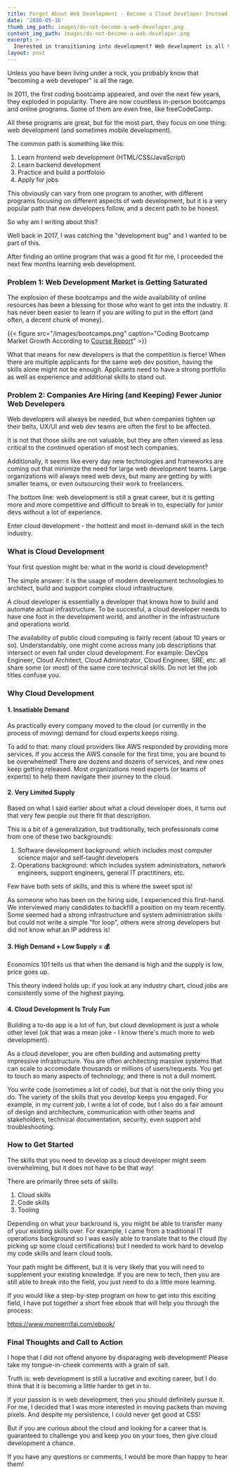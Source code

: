 ```yaml
---
title: Forget About Web Development - Become a Cloud Developer Instead 
date: '2020-05-16'
thumb_img_path: images/do-not-become-a-web-developer.png
content_img_path: images/do-not-become-a-web-developer.png
excerpt: >-
  Inerested in transitioning into development? Web development is all the rage, but cloud development is what you need to be considering instead
layout: post
---
```

Unless you have been living under a rock, you probably know that "becoming a web developer" is all the rage.

In 2011, the first coding bootcamp appeared, and over the next few years, they exploded in popularity. There are now countless in-person bootcamps and online programs. Some of them are even free, like freeCodeCamp.

All these programs are great, but for the most part, they focus on one thing: web development (and sometimes mobile development).

The common path is something like this:

1. Learn frontend web development (HTML/CSS/JavaScript)
2. Learn backend development
3. Practice and build a portfoloio
4. Apply for jobs

This obviously can vary from one program to another, with different programs focusing on different aspects of web development, but it is a very popular path that new developers follow, and a decent path to be honest.

So why am I writing about this?

Well back in 2017, I was catching the "development bug" and I wanted to be part of this.

After finding an online program that was a good fit for me, I proceeded the next few months learning web development.

### Problem 1: Web Development Market is Getting Saturated

The explosion of these bootcamps and the wide availability of online resources has been a blessing for those who want to get into the industry. It has never been easier to learn if you are willing to put in the effort (and often, a decent chunk of money).

{{< figure src="/images/bootcamps.png" caption="Coding Bootcamp Market Growth According to [Course Report](https://www.coursereport.com/coding-bootcamp-ultimate-guide)" >}}

What that means for new developers is that the competition is fierce! When there are multiple applicants for the same web dev position, having the skills alone might not be enough. Applicants need to have a strong portfolio as well as experience and additional skills to stand out.

### Problem 2: Companies Are Hiring (and Keeping) Fewer Junior Web Developers

Web developers will always be needed, but when companies tighten up their belts, UX/UI and web dev teams are often the first to be affected.

It is not that those skills are not valuable, but they are often viewed as less critical to the continued operation of most tech companies.

Additionally, it seems like every day new technologies and frameworks are coming out that minimize the need for large web development teams. Large organizations will always need web devs, but many are getting by with smaller teams, or even outsourcing their work to freelancers.

The bottom line: web development is still a great career, but it is getting more and more competitive and difficult to break in to, especially for junior devs without a lot of experience.

Enter cloud development - the hottest and most in-demand skill in the tech industry.

### What is Cloud Development

Your first question might be: what in the world is cloud development?

The simple answer: it is the usage of modern development technologies to architect, build and support complex cloud infrastructure.

A cloud developer is essentially a developer that knows how to build and automate actual infrastructure. To be succesful, a cloud developer needs to have one foot in the development world, and another in the infrastructure and operations world.

The availability of public cloud computing is fairly recent (about 10 years or so). Understandably, one might come across many job descriptions that intersect or even fall under cloud development. For example: DevOps Engineer, Cloud Architect, Cloud Adminstrator, Cloud Engineer, SRE, etc. all share some (or most) of the same core technical skills. Do not let the job titles confuse you.

### Why Cloud Development

#### 1. Insatiable Demand

As practically every company moved to the cloud (or currently in the process of moving) demand for cloud experts keeps rising.

To add to that: many cloud providers like AWS responded by providing more services. If you access the AWS console for the first time, you are bound to be overwhelmed! There are dozens and dozens of services, and new ones keep getting released. Most organizations need experts (or teams of experts) to help them navigate their journey to the cloud.

#### 2. Very Limited Supply

Based on what I said earlier about what a cloud developer does, it turns out that very few people out there fit that description.

This is a bit of a generalization, but traditionally, tech professionals come from one of these two backgrounds:
1. Software development background: which includes most computer science major and self-taught developers
2. Operations background: which includes system administrators, network engineers, support engineers, general IT practitiners, etc.

Few have both sets of skills, and this is where the sweet spot is!

As someone who has been on the hiring side, I experienced this first-hand. We interviewed many candidates to backfill a position on my team recently. Some seemed had a strong infrastructure and system administration skills but could not write a simple "for loop", others were strong developers but did not know what an IP address is!

#### 3. High Demand + Low Supply = 💰

Economics 101 tells us that when the demand is high and the supply is low, price goes up.

This theory indeed holds up: if you look at any industry chart, cloud jobs are consistently some of the highest paying.

#### 4. Cloud Development Is Truly Fun

Building a to-do app is a lot of fun, but cloud development is just a whole other level (ok that was a mean joke - I know there's much more to web development).

As a cloud developer, you are often building and automating pretty impressive infrastructure. You are often architecting massive systems that can scale to accomodate thousands or millions of users/requests. You get to touch so many aspects of technology, and there is not a dull moment.

You write code (sometimes a lot of code), but that is not the only thing you do. The variety of the skills that you develop keeps you engaged. For example, in my current job, I write a lot of code, but I also do a fair amount of design and architecture, communication with other teams and stakeholders, technical documentation, security, even support and troubleshooting. 

### How to Get Started

The skills that you need to develop as a cloud developer might seem overwhelming, but it does not have to be that way!

There are primarily three sets of skills:
1. Cloud skills
2. Code skills
3. Tooling

Depending on what your backround is, you might be able to transfer many of your existing skills over. For example, I came from a traditional IT operations background so I was easily able to translate that to the cloud (by picking up some cloud certifications) but I needed to work hard to develop my code skills and learn cloud tools.

Your path might be different, but it is very likely that you will need to supplement your existing knowledge. If you are new to tech, then you are still able to break into the field, you just need to do a little more learning.

If you would like a step-by-step program on how to get into this exciting field, I have put together a short free ebook that will help you through the process:

https://www.moneerrifai.com/ebook/

### Final Thoughts and Call to Action

I hope that I did not offend anyone by disparaging web development! Please take my tongue-in-cheek comments with a grain of salt.

Truth is: web development is still a lucrative and exciting career, but I do think that it is becoming a little harder to get in to.

If your passion is in web development, then you should definitely pursue it. For me, I decided that I was more interested in moving packets than moving pixels. And despite my persistence, I could never get good at CSS!

But if you are curious about the cloud and looking for a career that is guaranteed to challenge you and keep you on your toes, then give cloud development a chance.

If you have any questions or comments, I would be more than happy to hear them!
